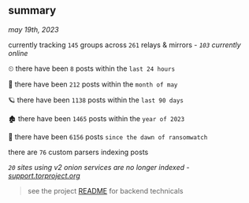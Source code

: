 
## summary
_may 19th, 2023_

currently tracking `145` groups across `261` relays & mirrors - _`103` currently online_

⏲ there have been `8` posts within the `last 24 hours`

🦈 there have been `212` posts within the `month of may`

🪐 there have been `1138` posts within the `last 90 days`

🏚 there have been `1465` posts within the `year of 2023`

🦕 there have been `6156` posts `since the dawn of ransomwatch`

there are `76` custom parsers indexing posts

_`20` sites using v2 onion services are no longer indexed - [support.torproject.org](https://support.torproject.org/onionservices/v2-deprecation/)_

> see the project [README](https://github.com/joshhighet/ransomwatch#ransomwatch--) for backend technicals
